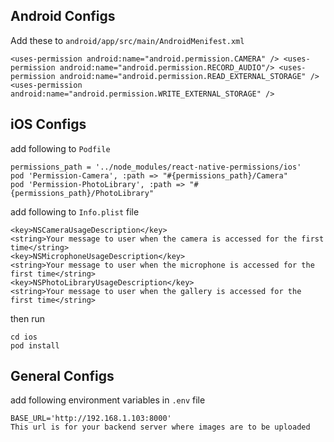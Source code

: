## Android Configs

Add these to `android/app/src/main/AndroidMenifest.xml`

`
<uses-permission android:name="android.permission.CAMERA" />
<uses-permission android:name="android.permission.RECORD_AUDIO"/>
<uses-permission android:name="android.permission.READ_EXTERNAL_STORAGE" />
<uses-permission android:name="android.permission.WRITE_EXTERNAL_STORAGE" />
`

## iOS Configs

add following to `Podfile`

    permissions_path = '../node_modules/react-native-permissions/ios'
    pod 'Permission-Camera', :path => "#{permissions_path}/Camera"
    pod 'Permission-PhotoLibrary', :path => "#{permissions_path}/PhotoLibrary"


add following to `Info.plist` file


    <key>NSCameraUsageDescription</key>
    <string>Your message to user when the camera is accessed for the first time</string>
    <key>NSMicrophoneUsageDescription</key>
    <string>Your message to user when the microphone is accessed for the first time</string>
    <key>NSPhotoLibraryUsageDescription</key>
    <string>Your message to user when the gallery is accessed for the first time</string>


then run 

    cd ios
    pod install


## General Configs

add following environment variables in `.env` file

    BASE_URL='http://192.168.1.103:8000'
    This url is for your backend server where images are to be uploaded
